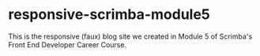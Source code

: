 # responsive-scrimba-module5
This is the responsive (faux) blog site we created in Module 5 of Scrimba's Front End Developer Career Course.
